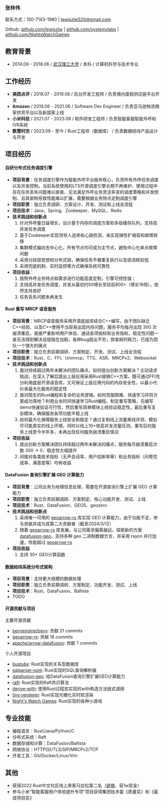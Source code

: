 ### 张林伟

联系方式：150-7143-1980 | lewiszlw520@gmail.com

Github: [github.com/lewiszlw](https://github.com/lewiszlw) | [github.com/systemxlabs](https://github.com/systemxlabs) | [github.com/NightsWatchGames](https://github.com/NightsWatchGames)

## 教育背景
- 2014.09 - 2018.06 / [武汉理工大学](https://en.wikipedia.org/wiki/Wuhan_University_of_Technology) / 本科 / 计算机科学与技术专业

## 工作经历
- **美团点评** / 2018.07 - 2019.08 / 后台开发工程师 / 负责境内度假供应链平台开发
- **Amazon** / 2019.08 - 2021.06 / Software Dev Engineer / 负责亚马逊物流商家供货平台以及新国家上线
- **小米科技** / 2021.07 - 2023.08 / 软件研发工程师 / 负责智能客服智能外呼和IVR系统
- **数慧时空** / 2023.09 - 至今 / Rust工程师（数据库） / 负责数据经纬产品设计与开发

## 项目经历

#### 自研分布式任务调度引擎
- **项目背景**：任务调度引擎作为智能外呼平台服务核心，负责所有外呼任务调度以及并发控制。当前系统使用的LTS开源调度引擎长期不再维护、使用过程中存在任务丢失问题难以排查、无法满足外呼业务灵活多变的调度策略和并发控制、且其架构导致性能难以扩展，需要根据业务特点定制调度引擎
- **项目职责**：独立负责调研、方案设计、开发、测试和上线全流程
- **项目技术**：Java、Spring、Zookeeper、MySQL、Redis
- **技术挑战和创新点**
  1. 针对外呼量日益增长，设计基于内存的调度方案和多级缓存队列，支持高并发任务调度
  2. 基于Zookeeper实现领导人选举和心跳检测，来实现弹性扩缩容和故障转移
  3. 集群模式偏向去中心化，所有节点均可成为主节点，避免中心化单点故障问题
  4. 采用分段锁思想和分布式锁，确保任务不被重复执行以及锁消耗较低
  5. 采用兜底机制、实时监控等方式确保系统可靠性
- **项目收益**：
  1. 按照外呼业务特点和需求进行功能高度定制，引擎可控性强；
  2. 支持高并发任务调度，并发从最初约50增长至目前800+（增长16倍），依然支持良好
  3. 任务丢失问题未再发生

#### Rust 重写 MRCP 语音服务
- **项目背景**：MRCP语音服务采用开源底层库结合C++编写，由于团队缺乏C++经验、以及C++使用不当容易出现内存问题，服务平均每月出现 300 次崩溃重启，直接严重影响用户体验、通话各项指标和业务指标，稳定性问题一直无法得到解决且隐隐在加剧，各种bug层出不穷，排查耗时耗力，已成为团队一个很大的痛点
- **项目职责**：独立负责前期调研、方案制定、开发、测试、上线全流程
- **项目技术**：Rust、C、FFI、Unimrcp、TTS、ASR、MRCPv2、Websocket
- **技术挑战和创新点**
  1. 面对持续超过两年未解决的团队痛点，如何提出创新方案解决？主动请求挑战，在深入了解后提出上层应用采用Rust替换C++方案，既可通过FFI充分利用底层开源语音库，又可保证上层应用代码的内存安全性，以最小代价来最大化服务的稳定性
  2. 面对陌生的Rust编程和复杂的业务逻辑，如何克服困难、快速学习并将方案成功落地？利用业余时间快速学习Rust编程，制定重写策略，先编写demo快速验证可行性，然后重写简单模块上线验证稳定性，最后重写复杂模块，确保服务各项功能平稳上线
  3. 如何最大化保障服务上线安全和稳定？通过复制线上流量离线评测，模拟尽可能真实的线上环境，同时以线上10+倍高并发流量压测。重写后的服务上线至今半年多，未再出现任何服务崩溃重启情况
- **项目收益**
  1. 提出创新方案解决团队持续超过两年未解决的痛点，服务每月崩溃重启次数 300 -> 0，稳定性大幅提升
  2. 间接对各类技术指标（无声会话率、用户挂断率等）和业务指标（问卷完成率、满意度等）均有收益

#### DataFusion 查询引擎扩展 GEO 计算能力
- **项目背景**：公司业务为地理信息处理，需要在开源查询引擎上扩展 GEO 计算能力
- **项目职责**：独立负责前期调研、方案制定、核心功能开发、测试、上线
- **项目技术**：Rust、DataFusion、GEOS、geozero
- **技术挑战和创新点**
  1. 采用唯一可用的 [geoarrow-rs] 库实现 GEO 计算能力，由于功能不足，参与贡献并成为其第二大贡献者（截至2024/3/12）
  2. 随着 [geoarrow-rs] 库发展，与公司需求偏离越远，探索新的方案 [datafusion-geo]，支持多种 geo 二进制数据方言，并采用 rayon 并行加速，性能超过 [geoarrow-rs]
- **项目收益**
  1. 支持 30+ GEO计算函数

#### 数据经纬系统分布式架构
- **项目背景**：支持更大规模的数据处理
- **项目职责**：独立负责前期调研、方案制定、功能开发、测试、上线
- **项目技术**：Rust、DataFusion、Ballista
- TODO


#### 开源贡献与项目
主要开源贡献
- [bevyengine/bevy](https://github.com/bevyengine/bevy/commits?author=lewiszlw): 贡献 21 commits
- [geoarrow-rs](https://github.com/geoarrow/geoarrow-rs/commits?author=lewiszlw): 贡献 18 commits
- [apache/arrow-datafusion](https://github.com/apache/arrow-datafusion/commits?author=lewiszlw): 贡献 7 commits

个人开源项目
- [bustubx](https://github.com/systemxlabs/bustubx): Rust实现的关系型数据库
- [sqlparser-nom](https://github.com/systemxlabs/sqlparser-nom): Rust实现的SQL查询解析器
- [datafusion-geo](https://github.com/systemxlabs/datafusion-geo): 给DataFusion查询引擎扩展GEO计算能力
- [raft](https://github.com/systemxlabs/raft): Rust实现的Raft共识算法
- [derive-with](https://github.com/systemxlabs/derive-with): 使用Rust过程宏实现的with构造方法链式调用
- [tiny-renderer](https://github.com/NightsWatchGames/tiny-renderer): Rust实现光栅化实时软渲染
- [Night's Watch Games](https://github.com/NightsWatchGames/): Rust实现的各种小游戏

## 专业技能
- 编程语言：Rust/Java/Python/C
- 分布式系统：Raft
- 数据存储和计算：DataFusion/Ballista
- 网络协议：HTTP(S)/TLS/SIP/MRCPv2/TCP
- 开发工具：Git/Docker/Linux/Vim

## 其他
- 获得2022 Rust中文社区线上黑客马拉松第二名（[链接](https://mp.weixin.qq.com/s/dlNIbZ486syRPlzw7YwC0Q)，获1w奖金）
- 参与小米“智能客服用户体验提升专项”项目获得集团技术委《质量奖》和《最佳项目奖》

[geoarrow-rs]: https://github.com/geoarrow/geoarrow-rs
[datafusion-geo]: https://github.com/systemxlabs/datafusion-geo
